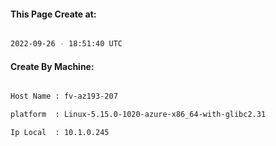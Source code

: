 
   
#### This Page Create at:

```bash

2022-09-26 - 18:51:40 UTC

```

#### Create By Machine:

```bash

Host Name : fv-az193-207

platform  : Linux-5.15.0-1020-azure-x86_64-with-glibc2.31

Ip Local  : 10.1.0.245

```

